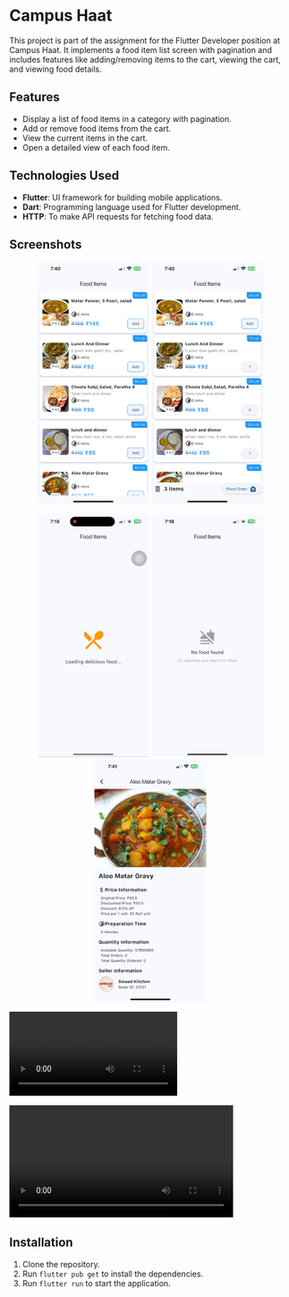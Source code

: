 # Campus Haat

This project is part of the assignment for the Flutter Developer position at Campus Haat. It implements a food item list screen with pagination and includes features like adding/removing items to the cart, viewing the cart, and viewing food details.

## Features

- Display a list of food items in a category with pagination.
- Add or remove food items from the cart.
- View the current items in the cart.
- Open a detailed view of each food item.

## Technologies Used

- **Flutter**: UI framework for building mobile applications.
- **Dart**: Programming language used for Flutter development.
- **HTTP**: To make API requests for fetching food data.

## Screenshots

<p align="center">
    <img src="https://github.com/chetanr25/campushaat/blob/main/demo/images_videos/home_page.PNG" width="200" title="Food List - home screen">
    <img src="https://github.com/chetanr25/campushaat/blob/main/demo/images_videos/added_to_cart.PNG" width="200" title="Food added to cart">
</p>

<p align="center">
    <img src="https://github.com/chetanr25/campushaat/blob/main/demo/images_videos/Loading_screen.PNG" width="200" title="Loading Screen">
    <img src="https://github.com/chetanr25/campushaat/blob/main/demo/images_videos/food_empty_page.PNG" width="200" title="Empty response from server">
    <img src="https://github.com/chetanr25/campushaat/blob/main/demo/images_videos/dish_info_page.PNG" width="200" title="Loading Screen">
</p>

![Demo Video](https://github.com/chetanr25/campushaat/raw/refs/heads/main/demo/images_videos/Demovideo_campushaat_compressed.mov)

<video width="400" controls>
  <source src="https://github.com/chetanr25/campushaat/raw/refs/heads/main/demo/images_videos/Demovideo_campushaat_compressed.mov" type="video/mp4">
  Your browser does not support the video tag.
</video>

## Installation

1. Clone the repository.
2. Run `flutter pub get` to install the dependencies.
3. Run `flutter run` to start the application.
